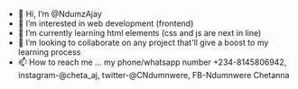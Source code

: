 - 👋 Hi, I’m @NdumzAjay
- 👀 I’m interested in web development (frontend)
- 🌱 I’m currently learning html elements (css and js are next in line)
- 💞️ I’m looking to collaborate on any project that'll give a boost to my learning process
- 📫 How to reach me ... my phone/whatsapp number +234-8145806942, instagram-@cheta_aj, twitter-@CNdumnwere, FB-Ndumnwere Chetanna

<!---
NdumzAjay/NdumzAjay is a ✨ special ✨ repository because its `README.md` (this file) appears on your GitHub profile.
You can click the Preview link to take a look at your changes.
--->
